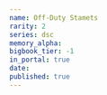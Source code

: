 ```yaml
---
name: Off-Duty Stamets
rarity: 2
series: dsc
memory_alpha:
bigbook_tier: -1
in_portal: true
date:
published: true
---
```



